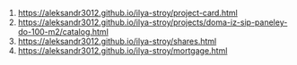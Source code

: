 1. <https://aleksandr3012.github.io/ilya-stroy/project-card.html>
1. <https://aleksandr3012.github.io/ilya-stroy/projects/doma-iz-sip-paneley-do-100-m2/catalog.html>
1. <https://aleksandr3012.github.io/ilya-stroy/shares.html>
1. <https://aleksandr3012.github.io/ilya-stroy/mortgage.html>